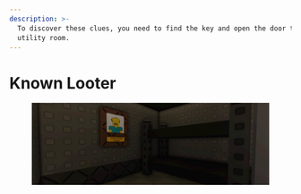 ```yaml
---
description: >-
  To discover these clues, you need to find the key and open the door to the
  utility room.
---
```


# Known Looter

<figure><img src="../../.gitbook/assets/image (1).png" alt=""><figcaption></figcaption></figure>
